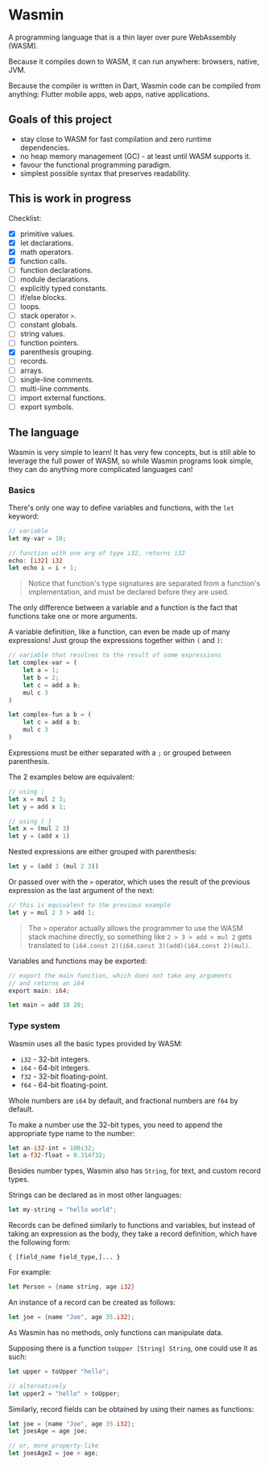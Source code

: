 # Wasmin

A programming language that is a thin layer over pure WebAssembly (WASM).

Because it compiles down to WASM, it can run anywhere: browsers, native, JVM.

Because the compiler is written in Dart, Wasmin code can be compiled from anything:
 Flutter mobile apps, web apps, native applications.

## Goals of this project

- stay close to WASM for fast compilation and zero runtime dependencies.
- no heap memory management (GC) - at least until WASM supports it.
- favour the functional programming paradigm.
- simplest possible syntax that preserves readability.

## This is work in progress

Checklist:

- [x] primitive values.
- [x] let declarations.
- [x] math operators.
- [x] function calls.
- [ ] function declarations.
- [ ] module declarations.
- [ ] explicitly typed constants.
- [ ] if/else blocks.
- [ ] loops.
- [ ] stack operator `>`.
- [ ] constant globals.
- [ ] string values.
- [ ] function pointers.
- [x] parenthesis grouping.
- [ ] records.
- [ ] arrays.
- [ ] single-line comments.
- [ ] multi-line comments.
- [ ] import external functions.
- [ ] export symbols.

## The language

Wasmin is very simple to learn! It has very few concepts, but is still able to leverage the full
power of WASM, so while Wasmin programs look simple, they can do anything more complicated languages
can!

### Basics

There's only one way to define variables and functions, with the `let` keyword:

```rust
// variable
let my-var = 10;

// function with one arg of type i32, returns i32
echo: [i32] i32
let echo i = i + 1;
```

> Notice that function's type signatures are separated from a function's implementation, and
> must be declared before they are used.

The only difference between a variable and a function is the fact that functions take one or more arguments.

A variable definition, like a function, can even be made up of many expressions! Just group the expressions
together within `(` and `)`:

```rust
// variable that resolves to the result of some expressions
let complex-var = (
    let a = 1;
    let b = 2;
    let c = add a b;
    mul c 3
)

let complex-fun a b = (
    let c = add a b;
    mul c 3
)
```

Expressions must be either separated with a `;` or grouped between parenthesis.

The 2 examples below are equivalent:

```rust
// using ;
let x = mul 2 3;
let y = add x 1;

// using ( )
let x = (mul 2 3)
let y = (add x 1)
```

Nested expressions are either grouped with parenthesis:

```rust
let y = (add 1 (mul 2 3))
```

Or passed over with the `>` operator, which uses the result of the previous expression as the
last argument of the next:

```rust
// this is equivalent to the previous example
let y = mul 2 3 > add 1;
```

> The `>` operator actually allows the programmer to use the WASM stack machine directly, so something like
> `2 > 3 > add > mul 2` gets translated to `(i64.const 2)(i64.const 3)(add)(i64.const 2)(mul)`.

Variables and functions may be exported:

```rust
// export the main function, which does not take any arguments
// and returns an i64
export main: i64;

let main = add 10 20;
```

### Type system

Wasmin uses all the basic types provided by WASM:

* `i32` - 32-bit integers.
* `i64` - 64-bit integers.
* `f32` - 32-bit floating-point.
* `f64` - 64-bit floating-point.

Whole numbers are `i64` by default, and fractional numbers are `f64` by default.

To make a number use the 32-bit types, you need to append the appropriate type name to the
number:

```rust
let an-i32-int = 100i32;
let a-f32-float = 0.314f32;
```

Besides number types, Wasmin also has `String`, for text, and custom record types.

Strings can be declared as in most other languages:

```rust
let my-string = "hello world";
```

Records can be defined similarly to functions and variables, but instead of taking an expression
as the body, they take a record definition, which have the following form:

```
{ [field_name field_type,]... }
```

For example:

```rust
let Person = {name string, age i32}
```

An instance of a record can be created as follows:

```rust
let joe = {name "Joe", age 35.i32};
```

As Wasmin has no methods, only functions can manipulate data.

Supposing there is a function `toUpper [String] String`, one could use it as such:

```rust
let upper = toUpper "hello";

// alternatively
let upper2 = "hello" > toUpper;
```

Similarly, record fields can be obtained by using their names as functions:

```rust
let joe = {name "Joe", age 35.i32};
let joesAge = age joe;

// or, more property-like
let joesAge2 = joe > age;
```
